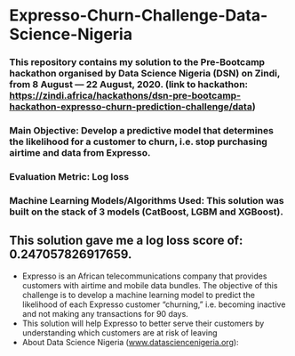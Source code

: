 # Expresso-Churn-Challenge-Data-Science-Nigeria

### This repository contains my solution to the Pre-Bootcamp hackathon organised by Data Science Nigeria (DSN) on Zindi, from 8 August — 22 August, 2020. (link to hackathon: https://zindi.africa/hackathons/dsn-pre-bootcamp-hackathon-expresso-churn-prediction-challenge/data)

### Main Objective: Develop a predictive model that determines the likelihood for a customer to churn, i.e. stop purchasing airtime and data from Expresso.
### Evaluation Metric: Log loss
### Machine Learning Models/Algorithms Used: This solution was built on the stack of 3 models (CatBoost, LGBM and XGBoost).
## This solution gave me a log loss score of: 0.247057826917659.

* Expresso is an African telecommunications company that provides customers with airtime and mobile data bundles. The objective of this challenge is to develop a machine learning model to predict the likelihood of each Expresso customer “churning,” i.e. becoming inactive and not making any transactions for 90 days.
* This solution will help Expresso to better serve their customers by understanding which customers are at risk of leaving
* About Data Science Nigeria (www.datasciencenigeria.org):
